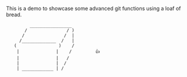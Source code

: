 This is a demo to showcase some advanced git functions using a loaf of bread.

             ________________             
           /               / )
          /               /  |
         /_____________  /   |
       (                )    /
        |              |    /         👍
        |              |   /
        |              |  /
        | ____________ | /
